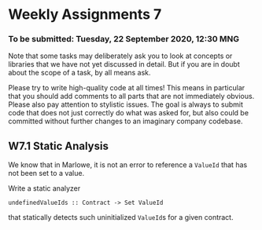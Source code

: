 # Weekly Assignments 7

### To be submitted: Tuesday, 22 September 2020, 12:30 MNG

Note that some tasks may deliberately ask you to look at concepts or libraries
that we have not yet discussed in detail. But if you are in doubt about the
scope of a task, by all means ask.

Please try to write high-quality code at all times!
This means in particular that you should add comments to all parts
that are not immediately obvious. Please also pay attention to
stylistic issues. The goal is always to submit code that does not
just correctly do what was asked for, but also could be committed
without further changes to an imaginary company codebase.

## W7.1 Static Analysis

We know that in Marlowe, it is not an error to reference a `ValueId`
that has not been set to a value.

Write a static analyzer

```
undefinedValueIds :: Contract -> Set ValueId
```

that statically detects such uninitialized `ValueId`s for a given contract.
